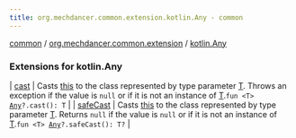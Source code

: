 ```yaml
---
title: org.mechdancer.common.extension.kotlin.Any - common
---
```


[common](../../index.html) / [org.mechdancer.common.extension](../index.html) / [kotlin.Any](./index.html)

### Extensions for kotlin.Any

| [cast](cast.html) | Casts [this](cast/-this-.html) to the class represented by type parameter [T](cast.html#T). Throws an exception if the value is `null` or if it is not an instance of [T](cast.html#T).`fun <T> `[`Any`](https://kotlinlang.org/api/latest/jvm/stdlib/kotlin/-any/index.html)`?.cast(): T` |
| [safeCast](safe-cast.html) | Casts [this](safe-cast/-this-.html) to the class represented by type parameter [T](safe-cast.html#T). Returns `null` if the value is `null` or if it is not an instance of [T](safe-cast.html#T).`fun <T> `[`Any`](https://kotlinlang.org/api/latest/jvm/stdlib/kotlin/-any/index.html)`?.safeCast(): T?` |

